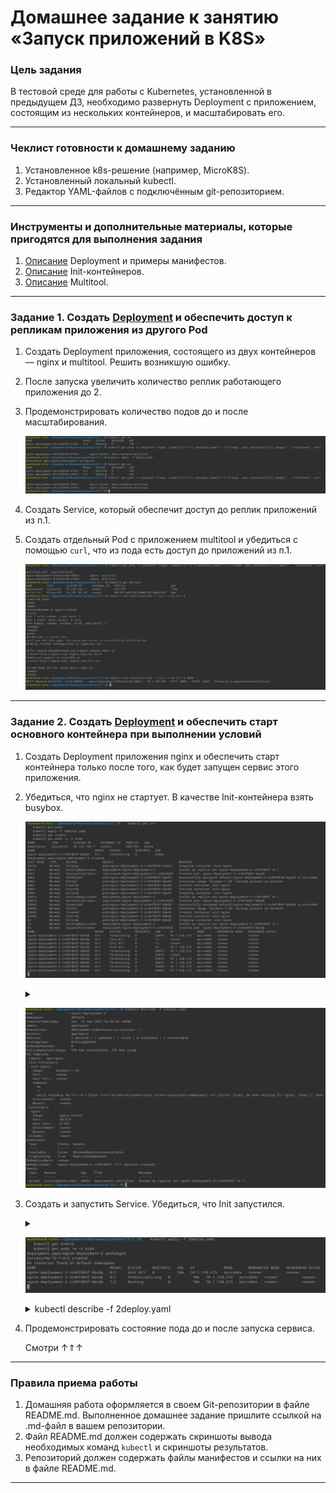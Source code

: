 # Домашнее задание к занятию «Запуск приложений в K8S»

### Цель задания

В тестовой среде для работы с Kubernetes, установленной в предыдущем ДЗ, необходимо развернуть Deployment с приложением, состоящим из нескольких контейнеров, и масштабировать его.

------

### Чеклист готовности к домашнему заданию

1. Установленное k8s-решение (например, MicroK8S).
2. Установленный локальный kubectl.
3. Редактор YAML-файлов с подключённым git-репозиторием.

------

### Инструменты и дополнительные материалы, которые пригодятся для выполнения задания

1. [Описание](https://kubernetes.io/docs/concepts/workloads/controllers/deployment/) Deployment и примеры манифестов.
2. [Описание](https://kubernetes.io/docs/concepts/workloads/pods/init-containers/) Init-контейнеров.
3. [Описание](https://github.com/wbitt/Network-MultiTool) Multitool.

------

### Задание 1. Создать [Deployment](deploy.yaml)  и обеспечить доступ к репликам приложения из другого Pod

1. Создать Deployment приложения, состоящего из двух контейнеров — nginx и multitool. Решить возникшую ошибку.
2. После запуска увеличить количество реплик работающего приложения до 2.
3. Продемонстрировать количество подов до и после масштабирования.

   ![1](img/1.3.png)

4. Создать Service, который обеспечит доступ до реплик приложений из п.1.
5. Создать отдельный Pod с приложением multitool и убедиться с помощью `curl`, что из пода есть доступ до приложений из п.1.
   
   ![1](img/1.5.png)

------

### Задание 2. Создать [Deployment](2deploy.yaml) и обеспечить старт основного контейнера при выполнении условий

1. Создать Deployment приложения nginx и обеспечить старт контейнера только после того, как будет запущен сервис этого приложения.
2. Убедиться, что nginx не стартует. В качестве Init-контейнера взять busybox.
   
   ![2.2](img/2.2.png)
   
   <details><summary></summary>
   
   ``` commandline
   kubectl get svc
   kubectl get pods
   kubectl apply -f 2deploy.yaml
   kubectl get events   
   kubectl get pods -w -o wide
   ```
   ```commandline
   kubectl describe -f 2deploy.yaml 
   ```
   </details>
   
   ![2.2](img/2.2.1.png)
3. Создать и запустить Service. Убедиться, что Init запустился.
   
      <details><summary></summary>
   
   ``` commandline
   kubectl apply -f 2deploy.yaml
   kubectl get events   
   kubectl get pods -w -o wide
   ```

   </details>

   ![2.3](img/2.3.png)

   <details><summary>   
   kubectl describe -f 2deploy.yaml
   </summary>
   
   ```commandline
   Name:                   nginx-deployment-2
   Namespace:              default
   CreationTimestamp:      Sat, 16 Sep 2023 16:46:48 +0300
   Labels:                 app=nginx
   Annotations:            deployment.kubernetes.io/revision: 1
   Selector:               app=nginx
   Replicas:               1 desired | 1 updated | 1 total | 1 available | 0 unavailable
   StrategyType:           RollingUpdate
   MinReadySeconds:        0
   RollingUpdateStrategy:  25% max unavailable, 25% max surge
   Pod Template:
     Labels:  app=nginx
     Init Containers:
      init-nginx:
       Image:      busybox:1.28
       Port:       <none>
       Host Port:  <none>
       Command:
         sh
         -c
         until nslookup hw-12-1-3-2.$(cat /var/run/secrets/kubernetes.io/serviceaccount/namespace).svc.cluster.local; do echo waiting for nginx; sleep 2; done
       Environment:  <none>
       Mounts:       <none>
     Containers:
      nginx:
       Image:        nginx:latest
       Port:         80/TCP
       Host Port:    0/TCP
       Environment:  <none>
       Mounts:       <none>
     Volumes:        <none>
   Conditions:
     Type           Status  Reason
     ----           ------  ------
     Available      True    MinimumReplicasAvailable
     Progressing    True    NewReplicaSetAvailable
   OldReplicaSets:  <none>
   NewReplicaSet:   nginx-deployment-2-cc96fdb5f (1/1 replicas created)
   Events:          <none>
   
   
   Name:              hw-12-1-3-2
   Namespace:         default
   Labels:            <none>
   Annotations:       <none>
   Selector:          app=nginx
   Type:              ClusterIP
   IP Family Policy:  SingleStack
   IP Families:       IPv4
   IP:                10.152.183.182
   IPs:               10.152.183.182
   Port:              svc-nginx-http  80/TCP
   TargetPort:        nginx-http/TCP
   Endpoints:         10.1.128.213:80
   Session Affinity:  None
   Events:            <none>
   ```
   </details>

4. Продемонстрировать состояние пода до и после запуска сервиса.

   Смотри &#8593;&uArr;&#8593;

   
------

### Правила приема работы

1. Домашняя работа оформляется в своем Git-репозитории в файле README.md. Выполненное домашнее задание пришлите ссылкой на .md-файл в вашем репозитории.
2. Файл README.md должен содержать скриншоты вывода необходимых команд `kubectl` и скриншоты результатов.
3. Репозиторий должен содержать файлы манифестов и ссылки на них в файле README.md.

------
